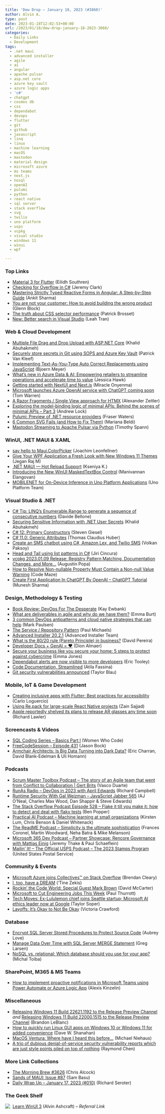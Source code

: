 ```yaml
---
title: 'Dew Drop – January 18, 2023 (#3860)'
author: Alvin A.
type: post
date: 2023-01-18T12:02:53+00:00
url: /2023/01/18/dew-drop-january-18-2023-3860/
categories:
  - Daily Links
  - Development
tags:
  - .net maui
  - advanced installer
  - agile
  - ai
  - angular
  - apache pulsar
  - asp.net core
  - azure key vault
  - azure logic apps
  - 'c#'
  - chatgpt
  - cosmos db
  - css
  - dependabot
  - devops
  - flutter
  - git
  - github
  - javascript
  - linq
  - linux
  - machine learning
  - macOS
  - mastodon
  - material design
  - microsoft azure
  - ms teams
  - next.js
  - nosql
  - openAI
  - pulumi
  - python
  - react native
  - sql server
  - stack overflow
  - svg
  - twilio
  - uno platform
  - usps
  - vcpkg
  - visual studio
  - windows 11
  - winui
  - wpf

---
```

### <a name="top"></a>Top Links

  * <a href="https://medium.com/flutter/material-3-for-flutter-d417a8a65564?source=rss----4da7dfd21a33---4" target="_blank" rel="noopener">Material 3 for Flutter</a> (Eilidh Southren)
  * <a href="https://jeremybytes.blogspot.com/2023/01/checking-for-overflow-in-c.html" target="_blank" rel="noopener">Checking for Overflow in C#</a> (Jeremy Clark)
  * <a href="https://www.syncfusion.com/blogs/post/strictly-typed-reactive-forms-in-angular.aspx?utm_source=alvinashcraft&utm_medium=email&utm_campaign=alvinashcraft_blog_edmjan23" target="_blank" rel="noopener">Mastering Strictly Typed Reactive Forms in Angular: A Step-by-Step Guide</a> (Ankit Sharma)
  * <a href="https://blog.logrocket.com/product-management/you-are-not-your-customer-how-to-avoid-building-the-wrong-product/" target="_blank" rel="noopener">You are not your customer: How to avoid building the wrong product</a> (Glenn Block)
  * <a href="https://blogs.windows.com/msedgedev/2023/01/17/the-truth-about-css-selector-performance/" target="_blank" rel="noopener">The truth about CSS selector performance</a> (Patrick Brosset)
  * <a href="https://devblogs.microsoft.com/visualstudio/new-better-search-in-visual-studio/" target="_blank" rel="noopener">New: Better search in Visual Studio</a> (Leah Tran)



### <a name="web"></a>Web & Cloud Development

  * <a href="https://khalidabuhakmeh.com/multiple-file-drag-and-drop-upload-with-aspnet-core" target="_blank" rel="noopener">Multiple File Drag and Drop Upload with ASP.NET Core</a> (Khalid Abuhakmeh)
  * <a href="https://www.patrickvankleef.com/2023/01/18/securely-store-secrets-with-sops-and-keyvault" target="_blank" rel="noopener">Securely store secrets in Git using SOPS and Azure Key Vault</a> (Patrick Van Kleef)
  * <a href="https://www.textcontrol.com/blog/2023/01/17/implementing-auto-correct-replacements-using-javascript/" target="_blank" rel="noopener">Implementing Text-As-You-Type Auto Correct Replacements using JavaScript</a> (Bjoern Meyer)
  * <a href="https://azure.microsoft.com/blog/whats-new-in-azure-data-ai-empowering-retailers-to-streamline-operations-and-accelerate-time-to-value/" target="_blank" rel="noopener">What&#8217;s new in Azure Data & AI: Empowering retailers to streamline operations and accelerate time to value</a> (Jessica Hawk)
  * <a href="https://blog.logrocket.com/started-nextui-next-js/" target="_blank" rel="noopener">Getting started with NextUI and Next.js</a> (Miracle Onyenma)
  * <a href="https://www.theverge.com/2023/1/17/23558530/microsoft-azure-openai-chatgpt-service-launch" target="_blank" rel="noopener">Microsoft launches Azure OpenAI service with ChatGPT coming soon</a> (Tom Warren)
  * <a href="https://alexanderzeitler.com/articles/htmx-razor-fragment-single-view-approach/" target="_blank" rel="noopener">A Razor Fragments / Single View approach for HTMX</a> (Alexander Zeitler)
  * <a href="https://andrewlock.net/behind-the-scenes-of-minimal-apis-3-exploring-the-model-binding-logic-of-minimal-apis/" target="_blank" rel="noopener">Exploring the model-binding logic of minimal APIs: Behind the scenes of minimal APIs &#8211; Part 3</a> (Andrew Lock)
  * <a href="https://www.pulumi.com/blog/dotnet-custom-providers/" target="_blank" rel="noopener">Pulumi: Preview of .NET resource providers</a> (Fraser Waters)
  * <a href="https://css-tricks.com/6-common-svg-fails-and-how-to-fix-them/" target="_blank" rel="noopener">6 Common SVG Fails (and How to Fix Them)</a> (Mariana Beldi)
  * <a href="https://dev.to/tspannhw/mastodon-streaming-to-apache-pulsar-via-python-1p4h" target="_blank" rel="noopener">Mastodon Streaming to Apache Pulsar via Python</a> (Timothy Spann)



### <a name="silverlight"></a>WinUI, .NET MAUI & XAML

  * <a href="https://johnnys.news/2022/08/say-hello-to-Maui-ColorPicker/" target="_blank" rel="noopener">say hello to Maui.ColorPicker</a> (Joachim Leonfellner)
  * <a href="https://www.syncfusion.com/blogs/post/give-your-wpf-application-a-fresh-look-with-new-windows-11-themes.aspx?utm_source=alvinashcraft&utm_medium=email&utm_campaign=alvinashcraft_blog_edmjan23" target="_blank" rel="noopener">Give Your WPF Application a Fresh Look with New Windows 11 Themes</a> (Jegan Raj M)
  * <a href="https://community.devexpress.com/blogs/mobile/archive/2023/01/17/net-maui-hot-reload-support.aspx" target="_blank" rel="noopener">.NET MAUI — Hot Reload Support</a> (Kseniya K.)
  * <a href="https://www.syncfusion.com/blogs/post/introducing-the-new-winui-maskedtextbox-control.aspx?utm_source=alvinashcraft&utm_medium=email&utm_campaign=alvinashcraft_blog_edmjan23" target="_blank" rel="noopener">Introducing the New WinUI MaskedTextBox Control</a> (Manivannan Elangovan)
  * <a href="https://platform.uno/blog/mobilenet-for-on-device-inference-in-uno-platform-applications/" target="_blank" rel="noopener">MOBILENET for On-Device Inference in Uno Platform Applications</a> (Uno Platform Team)



### <a name="dotnet"></a>Visual Studio & .NET

  * <a href="https://www.code4it.dev/csharptips/enumerable-range" target="_blank" rel="noopener">C# Tip: LINQ&#8217;s Enumerable.Range to generate a sequence of consecutive numbers</a> (Davide Bellone)
  * <a href="https://blog.jetbrains.com/dotnet/2023/01/17/securing-sensitive-information-with-net-user-secrets/" target="_blank" rel="noopener">Securing Sensitive Information with .NET User Secrets</a> (Khalid Abuhakmeh)
  * <a href="https://steven-giesel.com/blogPost/a210c97e-fe68-45de-afa1-d053d75f6f7d" target="_blank" rel="noopener">C# 12: Primary Constructors</a> (Steven Giesel)
  * <a href="https://www.thomasclaudiushuber.com/2023/01/17/csharp-11-generic-attributes/" target="_blank" rel="noopener">C# 11.0: Generic Attributes</a> (Thomas Claudius Huber)
  * <a href="https://www.twilio.com/blog/create-an-sms-chatbot-using-csharp-amazon-lex-and-twilio-sms" target="_blank" rel="noopener">Create an SMS chatbot using C#, Amazon Lex, and Twilio SMS</a> (Volkan Paksoy)
  * <a href="https://www.tabsoverspaces.com/233914-head-and-tail-using-list-patterns-in-csharp?utm_source=feed" target="_blank" rel="noopener">Head and Tail using list patterns in C#</a> (Jiri Cincura)
  * <a href="https://devblogs.microsoft.com/cppblog/vcpkg-2023-01-09-release-registry-pattern-matching-documentation-changes-and-more/" target="_blank" rel="noopener">vcpkg 2023.01.09 Release: Registry Pattern Matching, Documentation Changes, and More…</a> (Augustin Popa)
  * <a href="https://code-maze.com/csharp-resolve-non-nullable-property-must-contain-a-non-null-value-warning/" target="_blank" rel="noopener">How to Resolve Non-nullable Property Must Contain a Non-null Value Warning</a> (Code Maze)
  * <a href="https://www.c-sharpcorner.com/article/create-first-application-in-chatgpt-by-openai-chatgpt-tutorial/" target="_blank" rel="noopener">Create First Application In ChatGPT By OpenAI &#8211; ChatGPT Tutorial</a> (Munesh Sharma)



### <a name="design"></a>Design, Methodology & Testing

  * <a href="http://www.i-programmer.info/bookreviews/20-theory/16016-devops-for-the-desperate.html" target="_blank" rel="noopener">Book Review: DevOps For The Desperate</a> (Kay Ewbank)
  * <a href="https://blog.logrocket.com/product-management/what-are-deliverables-in-agile-why-do-we-have-them/" target="_blank" rel="noopener">What are deliverables in agile and why do we have them?</a> (Emma Burt)
  * <a href="https://github.blog/2023-01-17-3-common-devops-antipatterns-and-cloud-native-strategies-that-can-help/" target="_blank" rel="noopener">3 common DevOps antipatterns and cloud native strategies that can help</a> (Mark Paulsen)
  * <a href="https://pmichaels.net/service-repository-pattern/service-repository-pattern/" target="_blank" rel="noopener">The Service / Repository Pattern</a> (Paul Michaels)
  * <a href="https://www.advancedinstaller.com/release-20.2.1.html" target="_blank" rel="noopener">Advanced Installer 20.2.1</a> (Advanced Installer Team)
  * <a href="https://blog.logrocket.com/product-management/what-is-80-20-rule-business/" target="_blank" rel="noopener">What is the 80/20 rule (Pareto Principle) in business?</a> (David Pereira)
  * <a href="https://blog.almaer.com/developer-docs-genai-%e2%9d%a4%ef%b8%8f/" target="_blank" rel="noopener">Developer Docs + GenAI = ❤️</a> (Dion Almaer)
  * <a href="https://www.microsoft.com/en-us/security/blog/2023/01/17/secure-your-business-like-you-secure-your-home-5-steps-to-protect-against-cybercrime/" target="_blank" rel="noopener">Secure your business like you secure your home: 5 steps to protect against cybercrime</a> (Emma Jones)
  * <a href="https://github.blog/2023-01-17-dependabot-alerts-are-now-visible-to-more-developers/" target="_blank" rel="noopener">Dependabot alerts are now visible to more developers</a> (Eric Tooley)
  * <a href="https://smashingmagazine.com/2023/01/swimm-code-documentation-streamlined/" target="_blank" rel="noopener">Code Documentation, Streamlined</a> (Atila Fassina)
  * <a href="https://github.blog/2023-01-17-git-security-vulnerabilities-announced-2/" target="_blank" rel="noopener">Git security vulnerabilities announced</a> (Taylor Blau)



### <a name="mobile"></a>Mobile, IoT & Game Development

  * <a href="https://medium.com/flutter-community/creating-inclusive-apps-with-flutter-best-practices-for-accessibility-c7cebe0beb4d?source=rss----86fb29d7cc6a---4" target="_blank" rel="noopener">Creating inclusive apps with Flutter: Best practices for accessibility</a> (Carlo Loguercio)
  * <a href="https://blog.logrocket.com/repack-large-scale-react-native-apps/" target="_blank" rel="noopener">Using Re.pack for large-scale React Native projects</a> (Zain Sajjad)
  * <a href="https://www.theverge.com/2023/1/17/23560097/apple-ar-vr-glasses-headset-rumor-mixed-reality" target="_blank" rel="noopener">Apple reportedly shelved its plans to release AR glasses any time soon</a> (Richard Lawler)



### <a name="videos"></a>Screencasts & Videos

  * <a href="http://www.youtube.com/watch?v=ypMYEEvLkdQ" target="_blank" rel="noopener">SQL Coding Series &#8211; Basics Part I</a> (Women Who Code)
  * <a href="http://www.youtube.com/watch?v=95W7m3Vuf1Y" target="_blank" rel="noopener">FreeCodeSession &#8211; Episode 431</a> (Jason Bock)
  * <a href="http://www.youtube.com/watch?v=NX9J1X4l3y8" target="_blank" rel="noopener">Armchair Architects: Is Big Data Turning into Dark Data?</a> (Eric Charran, David Blank-Edelman & Uli Homann)



### <a name="podcasts"></a>Podcasts

  * <a href="https://scrummastertoolbox.libsyn.com/the-story-of-an-agile-team-that-went-from-conflict-to-collaboration-gert-brits" target="_blank" rel="noopener">Scrum Master Toolbox Podcast &#8211; The story of an Agile team that went from Conflict to Collaboration | Gert Brits</a> (Vasco Duarte)
  * <a href="https://runasradio.com/Shows/Show/863" target="_blank" rel="noopener">RunAs Radio &#8211; DevOps in 2023 with April Edwards</a> (Richard Campbell)
  * <a href="https://topenddevs.com/podcasts/javascript-jabber/episodes/runtime-security-with-gal-weizman-jsj-565" target="_blank" rel="noopener">Runtime Security With Gal Weizman &#8211; JavaScript Jabber 565</a> (AJ O&#8217;Neal, Charles Max Wood, Dan Shappir & Steve Edwards)
  * <a href="https://stackoverflow.blog/2023/01/17/flake-it-till-you-make-it-how-to-detect-and-deal-with-flaky-tests-ep-528/" target="_blank" rel="noopener">The Stack Overflow Podcast Episode 528 &#8211; Flake it till you make it: how to detect and deal with flaky tests</a> (Ben Popper)
  * <a href="https://changelog.com/practicalai/207" target="_blank" rel="noopener">Practical AI Podcast &#8211; Machine learning at small organizations</a> (Kirsten Lum, Chris Benson & Daniel Whitenack)
  * <a href="https://github.com/readme/podcast/open-source-minimalism" target="_blank" rel="noopener">The ReadME Podcast &#8211; Simplicity is the ultimate sophistication</a> (Frances Coronel, Martin Woodward, Neha Batra & Mike Melanson)
  * <a href="https://www.m365devpodcast.com/e/partner-showcase-rencore-governance-with-mattias-einig/" target="_blank" rel="noopener">Microsoft 365 Dev Podcast &#8211; Partner Showcase: Rencore Governance with Mattias Einig</a> (Jeremy Thake & Paul Schaeflein)
  * <a href="https://podcasts.apple.com/us/podcast/the-2023-stamps-program/id1587184784?i=1000594994789" target="_blank" rel="noopener">Mailin’ It! &#8211; The Official USPS Podcast &#8211; The 2023 Stamps Program</a> (United States Postal Service)



### <a name="events"></a>Community & Events

  * <a href="https://stackoverflow.blog/2023/01/17/microsoft-azure-joins-collectives-on-stack-overflow/" target="_blank" rel="noopener">Microsoft Azure joins Collectives™ on Stack Overflow</a> (Brendan Cleary)
  * <a href="https://tinezekis.medium.com/i-too-have-a-dream-82df6fb9739e?source=rss-fa2db659a52f------2" target="_blank" rel="noopener">I, too, have a DREAM</a> (‘Tine Zekis)
  * <a href="https://dotnettips.wordpress.com/2023/01/17/rockin-the-code-world-special-guest-mark-brown/" target="_blank" rel="noopener">Rockin’ the Code World: Special Guest Mark Brown</a> (David McCarter)
  * <a href="https://www.thurrott.com/microsoft/278458/microsoft-to-cut-engineering-jobs-this-week" target="_blank" rel="noopener">Microsoft to Cut Engineering Jobs This Week</a> (Paul Thurrott)
  * <a href="https://www.geekwire.com/2023/tech-moves-ex-lululemon-chief-joins-seattle-startup-littlebird-microsoft-ai-ethics-leader-now-at-google/" target="_blank" rel="noopener">Tech Moves: Ex-Lululemon chief joins Seattle startup; Microsoft AI ethics leader now at Google</a> (Taylor Soper)
  * <a href="https://dev.to/torianne02/layoffs-its-okay-to-not-be-okay-l2l" target="_blank" rel="noopener">Layoffs: It’s Okay to Not Be Okay</a> (Victoria Crawford)



### <a name="sql"></a>Database

  * <a href="https://www.mssqltips.com/sqlservertip/7465/encrypt-stored-procedure-sql-server/" target="_blank" rel="noopener">Encrypt SQL Server Stored Procedures to Protect Source Code</a> (Aubrey Love)
  * <a href="https://www.red-gate.com/simple-talk/databases/sql-server/learn/manage-data-over-time-with-sql-server-merge-statement/" target="_blank" rel="noopener">Manage Data Over Time with SQL Server MERGE Statement</a> (Greg Larsen)
  * <a href="https://devblogs.microsoft.com/cosmosdb/nosql-vs-relational-which-database-should-you-use-for-your-app/" target="_blank" rel="noopener">NoSQL vs. relational: Which database should you use for your app?</a> (Michal Toiba)



### <a name="sp"></a>SharePoint, M365 & MS Teams

  * <a href="https://techcommunity.microsoft.com/t5/microsoft-teams-blog/how-to-implement-proactive-notifications-in-microsoft-teams/ba-p/3717219" target="_blank" rel="noopener">How to implement proactive notifications in Microsoft Teams using Power Automate or Azure Logic App</a> (Alexis Kinzelin)



### <a name="misc"></a>Miscellaneous

  * <a href="https://blogs.windows.com/windows-insider/2023/01/17/releasing-windows-11-build-22621-1192-to-the-release-preview-channel/" target="_blank" rel="noopener">Releasing Windows 11 Build 22621.1192 to the Release Preview Channel</a> _and_ <a href="https://blogs.windows.com/windows-insider/2023/01/17/releasing-windows-11-build-22000-1515-to-the-release-preview-channel/" target="_blank" rel="noopener">Releasing Windows 11 Build 22000.1515 to the Release Preview Channel</a> (Brandon LeBlanc)
  * <a href="https://www.onmsft.com/how-to/run-linux-gui-apps-on-windows-10-wsl/" target="_blank" rel="noopener">How to quickly run Linux GUI apps on Windows 10 or Windows 11 for added convenience</a> (Dave W. Shanahan)
  * <a href="https://oofhours.com/2023/01/17/macos-ventura-where-have-i-heard-this-before/" target="_blank" rel="noopener">MacOS Ventura: Where have I heard this before…</a> (Michael Niehaus)
  * <a href="https://devblogs.microsoft.com/oldnewthing/20230117-00/?p=107722" target="_blank" rel="noopener">A trio of dubious denial-of-service security vulnerability reports which are just style points piled on top of nothing</a> (Raymond Chen)



### <a name="links"></a>More Link Collections

  * <a href="https://blog.cwa.me.uk/2023/01/18/the-morning-brew-3626/" target="_blank" rel="noopener">The Morning Brew #3626</a> (Chris Alcock)
  * <a href="https://www.telerik.com/blogs/sands-maui-issue-87" target="_blank" rel="noopener">Sands of MAUI: Issue #87</a> (Sam Basu)
  * <a href="https://seroter.com/2023/01/17/daily-wrap-up-january-17-2023-010/" target="_blank" rel="noopener">Daily Wrap Up – January 17, 2023 (#010)</a> (Richard Seroter)



### <a name="shelf"></a>The Geek Shelf

<a href="https://www.amazon.com/dp/1800208669/?tag=amavin-20" target="_blank" rel="noopener"><img decoding="async" align="left" style="margin: 0px 4px 0px 0px; border: 0px currentcolor; border-image: none; float: left; display: inline; background-image: none;" src="https://m.media-amazon.com/images/I/41Z9lMC71WL._SS135_.jpg" border="0" /></a>&nbsp;<a href="https://www.amazon.com/dp/1800208669/?tag=amavin-20" target="_blank" rel="noopener">Learn WinUI 3</a> (Alvin Ashcraft) _&#8211; Referral Link_